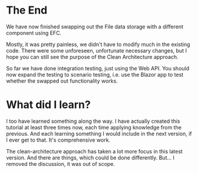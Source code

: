 # The End

We have now finished swapping out the File data storage with a different component using EFC.

Mostly, it was pretty painless, we didn't have to modify much in the existing code. There were some unforeseen, unfortunate necessary changes, but I hope you can still see the purpose of the Clean Architecture approach.

So far we have done integration testing, just using the Web API. You should now expand the testing to scenario testing, i.e. use the Blazor app to test whether the swapped out functionality works.

# What did I learn?
I too have learned something along the way. I have actually created this tutorial at least three times now, each time applying knowledge from the previous.
And each learning something I would include in the next version, if I ever get to that. It's comprehensive work.

The clean-architecture approach has taken a lot more focus in this latest version.
And there are things, which could be done differently. But... I removed the discussion, it was out of scope.
